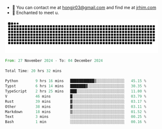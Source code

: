 - 📧 You can contact me at hongjr03@gmail.com and find me at [jrhim.com](https://jrhim.com/)
- 💜 Enchanted to meet u.

![snake_animation](https://raw.githubusercontent.com/hongjr03/hongjr03/output/github-contribution-grid-snake.svg)

<!--START_SECTION:waka-->

```rust
From: 27 November 2024 - To: 04 December 2024

Total Time: 20 hrs 32 mins

Python        9 hrs 16 mins   ███████████▒░░░░░░░░░░░░░   45.15 %
Typst         6 hrs 14 mins   ███████▓░░░░░░░░░░░░░░░░░   30.35 %
TypeScript    2 hrs 25 mins   ███░░░░░░░░░░░░░░░░░░░░░░   11.80 %
V             46 mins         █░░░░░░░░░░░░░░░░░░░░░░░░   03.79 %
Rust          39 mins         ▓░░░░░░░░░░░░░░░░░░░░░░░░   03.17 %
Other         38 mins         ▓░░░░░░░░░░░░░░░░░░░░░░░░   03.11 %
Markdown      18 mins         ▒░░░░░░░░░░░░░░░░░░░░░░░░   01.52 %
Text          3 mins          ░░░░░░░░░░░░░░░░░░░░░░░░░   00.25 %
Bash          1 min           ░░░░░░░░░░░░░░░░░░░░░░░░░   00.16 %
```

<!--END_SECTION:waka-->
